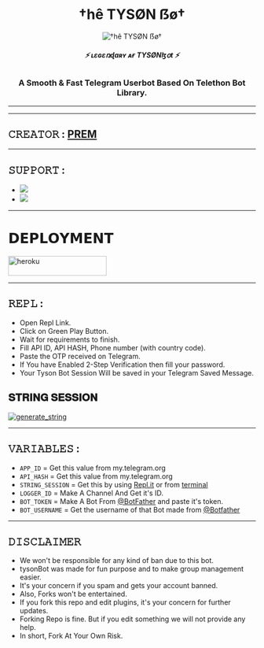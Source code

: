 
<h1 align="center">
<b> †hê TYSØN ẞø† </b>
</h1>
<p align="center">
  <img src="h" alt=" †hê TYSØN ẞø† ">

<h6 align="center">
  <b>⚡ ʟɛɢɛռɖaʀʏ ᴀғ TYSØNɮօt ⚡</b>
</h6>

<h3 align="center">
  <b>A Smooth & Fast Telegram Userbot Based On Telethon Bot Library.</b>
</h3> </p>

-----


------

## 𝙲𝚁𝙴𝙰𝚃𝙾𝚁 : [PREM](https://t.me/TysonOwner)


---------------

## 𝚂𝚄𝙿𝙿𝙾𝚁𝚃 :

- <a href="https://t.me/The_TysonBot"><img src="https://img.shields.io/badge/Join-SUPPORT%20GROUP-blue.svg?logo=Telegram"></a>
- <a href="https://t.me/The_TysonSupport"><img src="https://img.shields.io/badge/Join-SUPPORT%20CHANNEL-blue.svg?logo=Telegram"></a>

-------------------------------------------------

# 𝗗𝗘𝗣𝗟𝗢𝗬𝗠𝗘𝗡𝗧
<a href="https://heroku.com/deploy?template=https://github.com/Tyson-14/TysonBot" target="_blank"><img src="https://img.shields.io/badge/ＤΞＰＬ♢Ｙ%20༒TYSØN%20ẞø†-black?style=for-the-badge&logo=heroku" 
height="40px" width="200px" alt="heroku" /></a>

------------------------------------------------
## 𝚁𝙴𝙿𝙻 :

- Open Repl Link.
- Click on Green Play Button.
- Wait for requirements to finish.
- Fill API ID, API HASH, Phone number (with country code).
- Paste the OTP received on Telegram.
- If You have Enabled 2-Step Verification then fill your password.
- Your Tyson Bot Session Will be saved in your Telegram Saved Message.

## 𝐒𝐓𝐑𝐈𝐍𝐆 𝐒𝐄𝐒𝐒𝐈𝐎𝐍 
   <a href="https://replit.com/@Tyson-14/TysonSESSION#main.py" target="_blank"><img src="https://img.shields.io/badge/run-『TYSØN』%20session-black?style=for-the-badge&logo=repl.it" alt="generate_string" /></a>
    
-------------------------------------------------
## 𝚅𝙰𝚁𝙸𝙰𝙱𝙻𝙴𝚂 :

- `APP_ID`  =  Get this value from my.telegram.org
- `API_HASH`  =  Get this value from my.telegram.org
- `STRING_SESSION`  =  Get this by using [Repl.it](#Repl) or from [terminal](#Terminal)
- `LOGGER_ID`  =  Make A Channel And Get it's ID.
- `BOT_TOKEN`  =  Make A Bot From [@BotFather](https://t.me/botfather) and paste it's token.
- `BOT_USERNAME`  =  Get the username of that Bot made from [@Botfather](https://t.me/botfather)
------------
## 𝙳𝙸𝚂𝙲𝙻𝙰𝙸𝙼𝙴𝚁 


- We won't be responsible for any kind of ban due to this bot.
- tysonBot was made for fun purpose and to make group management easier.
- It's your concern if you spam and gets your account banned.
- Also, Forks won't be entertained.
- If you fork this repo and edit plugins, it's your concern for further updates.
- Forking Repo is fine. But if you edit something we will not provide any help.
- In short, Fork At Your Own Risk.
